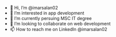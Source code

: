 - 👋 Hi, I’m @imarsalan02
- 👀 I’m interested in app development
- 🌱 I’m currently persuing MSC IT degree
- 💞️ I’m looking to collaborate on web development
- 📫 How to reach me on LinkedIn @imarsalan02
